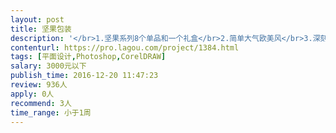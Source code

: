 ```yaml
---                
layout: post       
title: 坚果包装           
description: '</br>1.坚果系列8个单品和一个礼盒</br>2.简单大气欧美风</br>3.深刻理解产品</br>4.创意 最好让人过目不忘</br>5.可参考欧美大牌产品</br>'     
contenturl: https://pro.lagou.com/project/1384.html      
tags: [平面设计,Photoshop,CorelDRAW]            
salary: 3000元以下          
publish_time: 2016-12-20 11:47:23         
review: 936人                   
apply: 0人                   
recommend: 3人                   
time_range: 小于1周              
---                 
```

